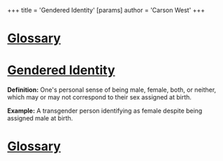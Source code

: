 +++
 title = 'Gendered Identity'
[params]
	author = 'Carson West'
+++
# [Glossary](./../glossary/)

# [Gendered Identity](./../gendered-identity/) 
**Definition:** One's personal sense of being male, female, both, or neither, which may or may not correspond to their sex assigned at birth.

**Example:**  A transgender person identifying as female despite being assigned male at birth.

# [Glossary](./../glossary/)